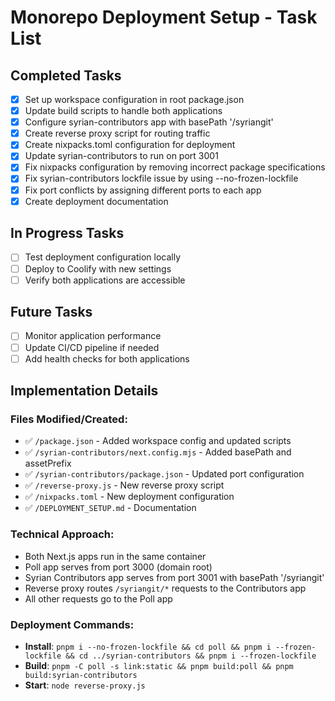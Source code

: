 # Monorepo Deployment Setup - Task List

## Completed Tasks

- [x] Set up workspace configuration in root package.json
- [x] Update build scripts to handle both applications
- [x] Configure syrian-contributors app with basePath '/syriangit'
- [x] Create reverse proxy script for routing traffic
- [x] Create nixpacks.toml configuration for deployment
- [x] Update syrian-contributors to run on port 3001
- [x] Fix nixpacks configuration by removing incorrect package specifications
- [x] Fix syrian-contributors lockfile issue by using --no-frozen-lockfile
- [x] Fix port conflicts by assigning different ports to each app
- [x] Create deployment documentation

## In Progress Tasks

- [ ] Test deployment configuration locally
- [ ] Deploy to Coolify with new settings
- [ ] Verify both applications are accessible

## Future Tasks

- [ ] Monitor application performance
- [ ] Update CI/CD pipeline if needed
- [ ] Add health checks for both applications

## Implementation Details

### Files Modified/Created:
- ✅ `/package.json` - Added workspace config and updated scripts
- ✅ `/syrian-contributors/next.config.mjs` - Added basePath and assetPrefix
- ✅ `/syrian-contributors/package.json` - Updated port configuration
- ✅ `/reverse-proxy.js` - New reverse proxy script
- ✅ `/nixpacks.toml` - New deployment configuration
- ✅ `/DEPLOYMENT_SETUP.md` - Documentation

### Technical Approach:
- Both Next.js apps run in the same container
- Poll app serves from port 3000 (domain root)
- Syrian Contributors app serves from port 3001 with basePath '/syriangit'
- Reverse proxy routes `/syriangit/*` requests to the Contributors app
- All other requests go to the Poll app

### Deployment Commands:
- **Install**: `pnpm i --no-frozen-lockfile && cd poll && pnpm i --frozen-lockfile && cd ../syrian-contributors && pnpm i --frozen-lockfile`
- **Build**: `pnpm -C poll -s link:static && pnpm build:poll && pnpm build:syrian-contributors`
- **Start**: `node reverse-proxy.js`
